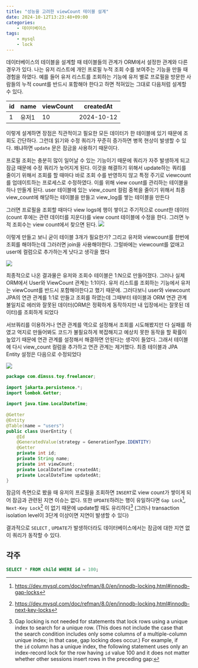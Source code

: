 ```yaml
---
title: "성능을 고려한 viewCount 테이블 설계"
date: 2024-10-12T13:23:48+09:00
categories: 
    - 데이터베이스
tags:
    - mysql
    - lock
---
```


데이터베이스의 테이블을 설계할 때 테이블들의 관계가 ORM에서 설정한 관계와 다른 경우가 있다. 나는 유저 리스트에 개인 프로필 누적 조회 수를 보여주는 기능을 만들 때 경험을 하였다. 예를 들어 유저 리스트를 조회하는 기능에 유저 별로 프로필을 방문한 사람들의 누적 count를 반드시 포함해야 한다고 하면 적혀있는 그대로 다음처럼 설계할 수 있다.

| id  | name | viewCount | createdAt  |
| --- | ---- | --------- | ---------- |
| 1   | 유저1  | 10        | 2024-10-12 |

이렇게 설계하면 장점은 직관적이고 필요한 모든 데이터가 한 테이블에 있기 때문에 조회도 간단하다. 그런데 읽기와 수정 쿼리가 꾸준히 증가하면 병목 현상이 발생할 수 있다. 왜냐하면 `update` 문은 잠금을 사용하기 때문이다.

프로필 조회는 충분히 많이 일어날 수 있는 기능이기 때문에 쿼리가 자주 발생하게 되고 잠금 때문에 수정 쿼리가 늦어지게 된다. 이것을 해결하기 위해서 update하는 쿼리를 줄이기 위해서 조회를 할 때마다 바로 조회 수를 반영하지 않고 특정 주기로 viewcount를 업데이트하는 프로세스로 수정하였다. 이를 위해 view count를 관리하는 테이블을 하나 만들게 된다. user 테이블에 있는 view_count 컬럼 중복을 줄이기 위해서 최종 view_count에 해당하는 테이블을 만들고 view_log를 쌓는 테이블을 만든다

그러면 프로필을 조회할 때마다 view logs에 행이 쌓이고 주기적으로 count한 데이터(count 후에는 관련 데이터를 지운다)를 view count 테이블에 수정을 한다. 그러면 누적 조회수는 view count에서 찾으면 된다. 
![](https://i.imgur.com/8J2ZEOV.png)

이렇게 만들고 보니 굳이 테이블 3개가 필요한가? 그리고 유저와 viewcount를 한번에 조회를 해야하는데 그러러면 join을 사용해야한다. 그럴바에는 viewcount를 없애고 user에 컬럼으로 추가하는게 낫다고 생각을 했다

![](https://i.imgur.com/feAorMt.png)

최종적으로 나온 결과물은 유저와 조회수 테이블은 1:N으로 만들어졌다. 그러나 실제 ORM에서 User와 ViewCount 관계는 1:1이다.  유저 리스트를 조회하는 기능에서 유저는 viewCount를 반드시 포함해야한다고 했기 때문에. 그러다보니 user와 viewcount JPA의 연관 관계를 1:1로 만들고 조회를 하였는데 그때부터 테이블과 ORM 연관 관계 불일치로 에러와 잘못된 데이터(ORM은 정확하게 동작하지만 내 입장에서는 잘못된 데이터)를 조회하게 되었다

서브쿼리를 이용하거나 연관 관계를 역으로 설정해서 조회를 시도해봤지만 다 실패를 하였고 억지로 만들어봐도 코드가 불필요하게 복잡해지고 예상치 못한 동작을 할 확률이 높았기 때문에 연관 관계를 설정해서 해결하면 안된다는 생각이 들었다. 그래서 테이블에 다시 view_count 컬럼을 추가하고 연관 관계는 제거했다. 최종 테이블과 JPA Entity 설정은 다음으로 수정되었다

![](https://i.imgur.com/A95LCPH.png)


```java
package com.dimsss.toy.freelancer;  
  
import jakarta.persistence.*;  
import lombok.Getter;  
  
import java.time.LocalDateTime;  
  
@Getter  
@Entity  
@Table(name = "users")  
public class UserEntity {  
    @Id  
    @GeneratedValue(strategy = GenerationType.IDENTITY)  
    @Getter  
    private int id;  
    private String name;  
    private int viewCount;  
    private LocalDateTime createdAt;  
    private LocalDateTime updatedAt;  
}
```

잠금의 측면으로 봤을 때 유저의 프로필을 조회하면 `INSERT`로 view count가 쌓이게 되어 잠금과 관련된 지연 이슈는 없다. 또한 `UPDATE`하려는 행이 유일하다면 `Gap Lock`[^1], `Next-Key Lock`[^2] 이 없기 때문에 update할 때도 유리하다[^3] (그러나 transaction isolation level이 3단계 이상이면 지연이 발생할 수 있다)

결과적으로 `SELECT` , `UPDATE`가 발생하더라도 데이터베이스에서는 잠금에 대한 지연 없이 쿼리가 동작할 수 있다.

## 각주

[^1]: https://dev.mysql.com/doc/refman/8.0/en/innodb-locking.html#innodb-gap-locks
[^2]: https://dev.mysql.com/doc/refman/8.0/en/innodb-locking.html#innodb-next-key-locks
[^3]: Gap locking is not needed for statements that lock rows using a unique index to search for a unique row. (This does not include the case that the search condition includes only some columns of a multiple-column unique index; in that case, gap locking does occur.) For example, if the `id` column has a unique index, the following statement uses only an index-record lock for the row having `id` value 100 and it does not matter whether other sessions insert rows in the preceding gap:


```sql
SELECT * FROM child WHERE id = 100;
```

